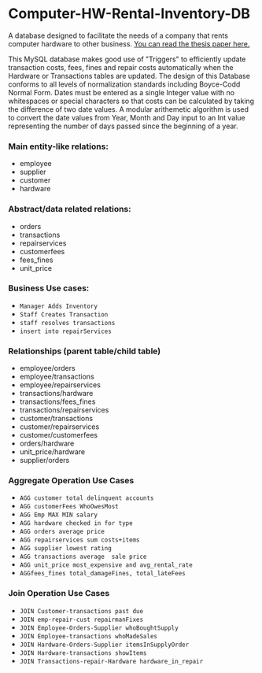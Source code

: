 # Computer-HW-Rental-Inventory-DB
A database designed to facilitate the needs of a company that rents computer hardware to other business. [You can read the thesis paper here.](https://docs.google.com/document/d/1-Pl3-byb9lP-yP0djDWQKkJnM8AU3cxsC10mlbDKAsM/edit)

This MySQL database makes good use of "Triggers" to efficiently update transaction costs, fees, fines and repair costs automatically when the Hardware or Transactions tables are updated. The design of this Database conforms to all levels of normalization standards including Boyce-Codd Normal Form. Dates must be entered as a single Integer value with no whitespaces or special characters so that costs can be calculated by taking the difference of two date values. A modular arithemetic algorithm is used to convert the date values from Year, Month and Day input to an Int value representing the number of days passed since the beginning of a year.

### Main entity-like relations:
- employee
- supplier
- customer
- hardware

### Abstract/data related relations:
- orders
- transactions
- repairservices
- customerfees
- fees_fines
- unit_price

### Business Use cases:
- `Manager Adds Inventory`
- `Staff Creates Transaction`
- `staff resolves transactions`
- `insert into repairServices`

### Relationships (parent table/child table)
- employee/orders
- employee/transactions
- employee/repairservices
- transactions/hardware
- transactions/fees_fines
- transactions/repairservices
- customer/transactions
- customer/repairservices
- customer/customerfees
- orders/hardware
- unit_price/hardware
- supplier/orders

### Aggregate Operation Use Cases
- `AGG customer total delinquent accounts`
- `AGG customerFees WhoOwesMost`
- `AGG Emp MAX MIN salary`
- `AGG hardware checked in for type`
- `AGG orders average price`
- `AGG repairservices sum costs+items`
- `AGG supplier lowest rating`
- `AGG transactions average  sale price`
- `AGG unit_price most_expensive and avg_rental_rate`
- `AGGfees_fines total_damageFines, total_lateFees`

### Join Operation Use Cases
- `JOIN Customer-transactions past due`
- `JOIN emp-repair-cust repairmanFixes`
- `JOIN Employee-Orders-Supplier whoBoughtSupply`
- `JOIN Employee-transactions whoMadeSales`
- `JOIN Hardware-Orders-Supplier itemsInSupplyOrder`
- `JOIN Hardware-transactions showItems`
- `JOIN Transactions-repair-Hardware hardware_in_repair`

